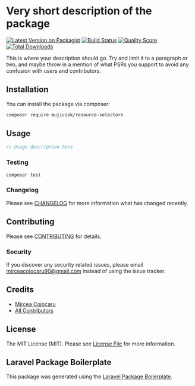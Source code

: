 # Very short description of the package

[![Latest Version on Packagist](https://img.shields.io/packagist/v/mujiciok/resource-selectors.svg?style=flat-square)](https://packagist.org/packages/mujiciok/resource-selectors)
[![Build Status](https://img.shields.io/travis/mujiciok/resource-selectors/master.svg?style=flat-square)](https://travis-ci.org/mujiciok/resource-selectors)
[![Quality Score](https://img.shields.io/scrutinizer/g/mujiciok/resource-selectors.svg?style=flat-square)](https://scrutinizer-ci.com/g/mujiciok/resource-selectors)
[![Total Downloads](https://img.shields.io/packagist/dt/mujiciok/resource-selectors.svg?style=flat-square)](https://packagist.org/packages/mujiciok/resource-selectors)

This is where your description should go. Try and limit it to a paragraph or two, and maybe throw in a mention of what PSRs you support to avoid any confusion with users and contributors.

## Installation

You can install the package via composer:

```bash
composer require mujiciok/resource-selectors
```

## Usage

``` php
// Usage description here
```

### Testing

``` bash
composer test
```

### Changelog

Please see [CHANGELOG](CHANGELOG.md) for more information what has changed recently.

## Contributing

Please see [CONTRIBUTING](CONTRIBUTING.md) for details.

### Security

If you discover any security related issues, please email mirceacojocaru90@gmail.com instead of using the issue tracker.

## Credits

- [Mircea Cojocaru](https://github.com/mujiciok)
- [All Contributors](../../contributors)

## License

The MIT License (MIT). Please see [License File](LICENSE.md) for more information.

## Laravel Package Boilerplate

This package was generated using the [Laravel Package Boilerplate](https://laravelpackageboilerplate.com).